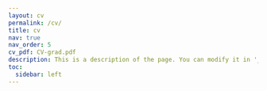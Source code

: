 ```yaml
---
layout: cv
permalink: /cv/
title: cv
nav: true
nav_order: 5
cv_pdf: CV-grad.pdf
description: This is a description of the page. You can modify it in '_pages/cv.md'. You can also change or remove the top pdf download button.
toc:
  sidebar: left
---
```

